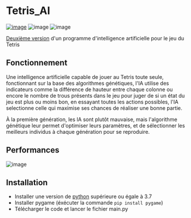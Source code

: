 # Tetris_AI
[![image](https://img.shields.io/badge/Language-Python-yellow)](https://www.python.org/)
![image](https://img.shields.io/badge/Library-Pygame-orange)
![image](https://img.shields.io/badge/Author-JonathanOll-blue)

[Deuxième version](https://github.com/JonathanOll/Tetris_AI/) d'un programme d'intelligence artificielle pour le jeu du Tetris

## Fonctionnement

Une intelligence artificielle capable de jouer au Tetris toute seule, fonctionnant sur la base des algorithmes génétiques, l'IA utilise des indicateurs comme la différence de hauteur entre chaque colonne ou encore le nombre de trous présents dans le jeu pour juger de si un état du jeu est plus ou moins bon, en essayant toutes les actions possibles, l'IA selectionne celle qui maximise ses chances de réaliser une bonne partie. 

À la première génération, les IA sont plutôt mauvaise, mais l'algorithme génétique leur permet d'optimiser leurs paramètres, et de sélectionner les meilleurs individus à chaque génération pour se reproduire.

## Performances

![image](https://user-images.githubusercontent.com/70845195/180662276-fc2e53f3-132e-4106-ac89-6bd7fac34a7b.png)

## Installation

- Installer une version de [python](https://www.python.org/) supérieure ou égale à 3.7
- Installer pygame (éxécuter la commande `pip install pygame`)
- Télécharger le code et lancer le fichier main.py

